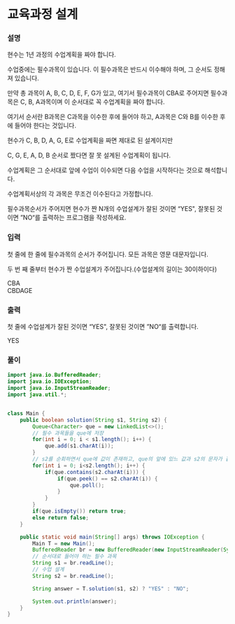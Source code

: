 # 교육과정 설계
### 설명
현수는 1년 과정의 수업계획을 짜야 합니다.

수업중에는 필수과목이 있습니다. 이 필수과목은 반드시 이수해야 하며, 그 순서도 정해져 있습니다.

만약 총 과목이 A, B, C, D, E, F, G가 있고, 여기서 필수과목이 CBA로 주어지면 필수과목은 C, B, A과목이며 이 순서대로 꼭 수업계획을 짜야 합니다.

여기서 순서란 B과목은 C과목을 이수한 후에 들어야 하고, A과목은 C와 B를 이수한 후에 들어야 한다는 것입니다.

현수가 C, B, D, A, G, E로 수업계획을 짜면 제대로 된 설계이지만

C, G, E, A, D, B 순서로 짰다면 잘 못 설계된 수업계획이 됩니다.

수업계획은 그 순서대로 앞에 수업이 이수되면 다음 수업을 시작하다는 것으로 해석합니다.

수업계획서상의 각 과목은 무조건 이수된다고 가정합니다.

필수과목순서가 주어지면 현수가 짠 N개의 수업설계가 잘된 것이면 “YES", 잘못된 것이면 ”NO“를 출력하는 프로그램을 작성하세요.
### 입력
첫 줄에 한 줄에 필수과목의 순서가 주어집니다. 모든 과목은 영문 대문자입니다.

두 번 째 줄부터 현수가 짠 수업설계가 주어집니다.(수업설계의 길이는 30이하이다)
<p>CBA<br>
CBDAGE</p>

### 출력
첫 줄에 수업설계가 잘된 것이면 “YES", 잘못된 것이면 ”NO“를 출력합니다.
<p>YES</p>

### 풀이
```java
import java.io.BufferedReader;
import java.io.IOException;
import java.io.InputStreamReader;
import java.util.*;


class Main {
    public boolean solution(String s1, String s2) {
        Queue<Character> que = new LinkedList<>();
        // 필수 과목들을 que에 저장
        for(int i = 0; i < s1.length(); i++) {
            que.add(s1.charAt(i));
        }
        // s2를 순회하면서 que에 값이 존재하고, que의 앞에 있느 값과 s2의 문자가 같다면 poll
        for(int i = 0; i<s2.length(); i++) {
            if(que.contains(s2.charAt(i))) {
                if(que.peek() == s2.charAt(i)) {
                    que.poll();
                }
            }
        }
        if(que.isEmpty()) return true;
        else return false;
    }

    public static void main(String[] args) throws IOException {
        Main T = new Main();
        BufferedReader br = new BufferedReader(new InputStreamReader(System.in));
        // 순서대로 들어야 하는 필수 과목
        String s1 = br.readLine();
        // 수업 설계
        String s2 = br.readLine();

        String answer = T.solution(s1, s2) ? "YES" : "NO";

        System.out.println(answer);
    }
}
```